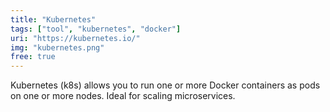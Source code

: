 ```yaml
---
title: "Kubernetes"
tags: ["tool", "kubernetes", "docker"]
uri: "https://kubernetes.io/"
img: "kubernetes.png"
free: true
---
```


Kubernetes (k8s) allows you to run one or more Docker containers as pods on one or more nodes. Ideal for scaling microservices.
